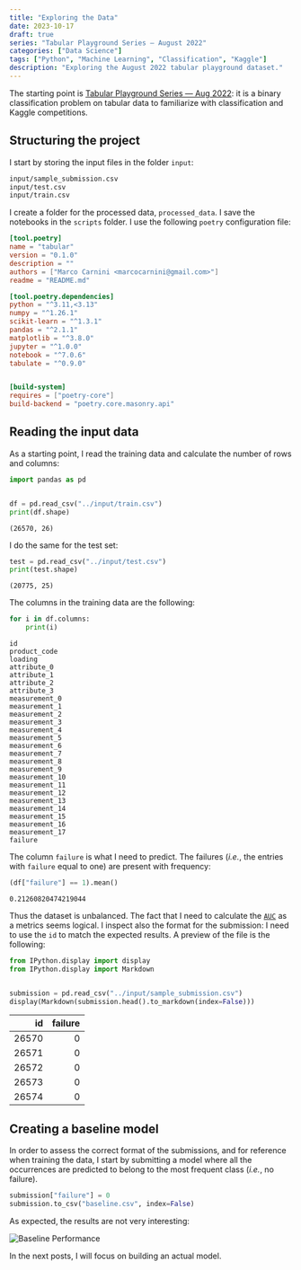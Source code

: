 ```yaml
---
title: "Exploring the Data"
date: 2023-10-17
draft: true
series: "Tabular Playground Series — August 2022"
categories: ["Data Science"]
tags: ["Python", "Machine Learning", "Classification", "Kaggle"]
description: "Exploring the August 2022 tabular playground dataset."
---
```


The starting point is [Tabular Playground Series — Aug 2022](https://www.kaggle.com/competitions/tabular-playground-series-aug-2022): it is a binary classification problem on tabular data to familiarize with classification and Kaggle competitions.

## Structuring the project

I start by storing the input files in the folder ``input``:

```bash
input/sample_submission.csv
input/test.csv
input/train.csv
```

I create a folder for the processed data, ``processed_data``. I save the notebooks in the ``scripts`` folder. I use the following ``poetry`` configuration file:

```toml
[tool.poetry]
name = "tabular"
version = "0.1.0"
description = ""
authors = ["Marco Carnini <marcocarnini@gmail.com>"]
readme = "README.md"

[tool.poetry.dependencies]
python = "^3.11,<3.13"
numpy = "^1.26.1"
scikit-learn = "^1.3.1"
pandas = "^2.1.1"
matplotlib = "^3.8.0"
jupyter = "^1.0.0"
notebook = "^7.0.6"
tabulate = "^0.9.0"


[build-system]
requires = ["poetry-core"]
build-backend = "poetry.core.masonry.api"

```

## Reading the input data

As a starting point, I read the training data and calculate the number of rows and columns:

```python
import pandas as pd


df = pd.read_csv("../input/train.csv")
print(df.shape)
```

    (26570, 26)


I do the same for the test set:


```python
test = pd.read_csv("../input/test.csv")
print(test.shape)
```

    (20775, 25)


The columns in the training data are the following:


```python
for i in df.columns:
    print(i)
```

    id
    product_code
    loading
    attribute_0
    attribute_1
    attribute_2
    attribute_3
    measurement_0
    measurement_1
    measurement_2
    measurement_3
    measurement_4
    measurement_5
    measurement_6
    measurement_7
    measurement_8
    measurement_9
    measurement_10
    measurement_11
    measurement_12
    measurement_13
    measurement_14
    measurement_15
    measurement_16
    measurement_17
    failure


The column ``failure`` is what I need to predict. The failures (*i.e.*, the entries with ``failure`` equal to one) are present with frequency:


```python
(df["failure"] == 1).mean()
```




    0.21260820474219044



Thus the dataset is unbalanced. The fact that I need to calculate the [``AUC``](https://en.wikipedia.org/wiki/Receiver_operating_characteristic) as a metrics seems logical. I inspect also the format for the submission: I need to use the ``id`` to match the expected results. A preview of the file is the following:


```python
from IPython.display import display
from IPython.display import Markdown


submission = pd.read_csv("../input/sample_submission.csv")
display(Markdown(submission.head().to_markdown(index=False)))
```


|    id |   failure |
|------:|----------:|
| 26570 |         0 |
| 26571 |         0 |
| 26572 |         0 |
| 26573 |         0 |
| 26574 |         0 |


## Creating a baseline model

In order to assess the correct format of the submissions, and for reference when training the data, I start by submitting a model where all the occurrences are predicted to belong to the most frequent class (*i.e.*, no failure).


```python
submission["failure"] = 0
submission.to_csv("baseline.csv", index=False)
```

As expected, the results are not very interesting:

![Baseline Performance](/images/tabular_baseline.png)

In the next posts, I will focus on building an actual model.
